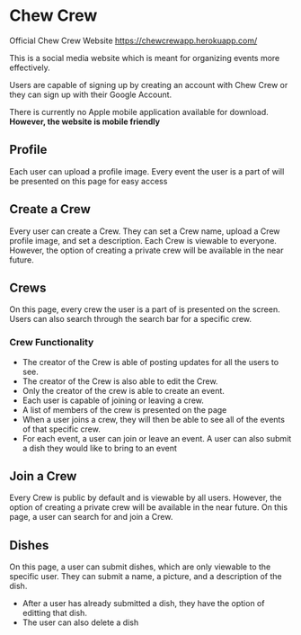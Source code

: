 # Chew Crew
Official Chew Crew Website
https://chewcrewapp.herokuapp.com/


This is a social media website which is meant for organizing events more effectively.

Users are capable of signing up by creating an account with Chew Crew or they can sign up with their Google Account.

There is currently no Apple mobile application available for download. **However, the website is mobile friendly**

## Profile
Each user can upload a profile image.
Every event the user is a part of will be presented on this page for easy access

## Create a Crew
Every user can create a Crew. They can set a Crew name, upload a Crew profile image, and set a description. Each Crew is viewable to everyone. However, the option of creating a private crew will be available in the near future.

## Crews
On this page, every crew the user is a part of is presented on the screen. Users can also search through the search bar for a specific crew.

### Crew Functionality
- The creator of the Crew is able of posting updates for all the users to see. 
- The creator of the Crew is also able to edit the Crew.
- Only the creator of the crew is able to create an event. 
- Each user is capable of joining or leaving a crew.
- A list of members of the crew is presented on the page
- When a user joins a crew, they will then be able to see all of the events of that specific crew. 
- For each event, a user can join or leave an event. A user can also submit a dish they would like to bring to an event

## Join a Crew
Every Crew is public by default and is viewable by all users. However, the option of creating a private crew will be available in the near future. On this page, a user can search for and join a Crew.

## Dishes
On this page, a user can submit dishes, which are only viewable to the specific user. They can submit a name, a picture, and a description of the dish.

- After a user has already submitted a dish, they have the option of editting that dish.
- The user can also delete a dish
